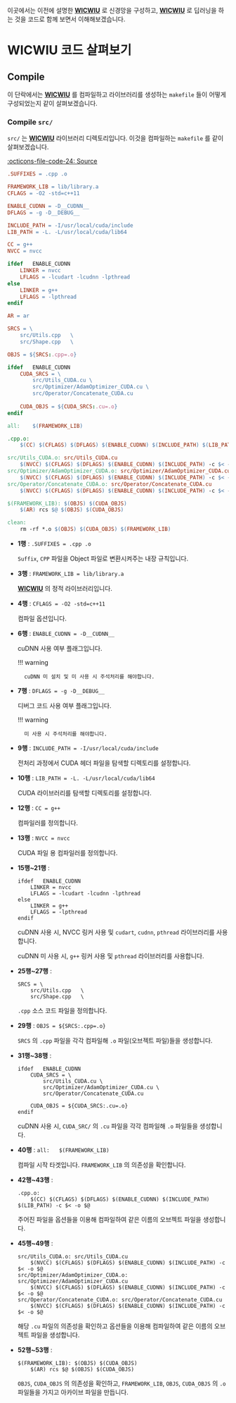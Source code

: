 
이곳에서는 이전에 설명한 [**WICWIU**](https://github.com/WICWIU/WICWIU) 로 신경망을 구성하고, [**WICWIU**](https://github.com/WICWIU/WICWIU) 로 딥러닝을 하는 것을 코드로 함께 보면서 이해해보겠습니다.

# WICWIU 코드 살펴보기

## Compile

이 단락에서는 [**WICWIU**](https://github.com/WICWIU/WICWIU) 를 컴파일하고 라이브러리를 생성하는 `makefile` 들이 어떻게 구성되었는지 같이 살펴보겠습니다.

### Compile `src/` 

`src/` 는 [**WICWIU**](https://github.com/WICWIU/WICWIU) 라이브러리 디렉토리입니다. 이것을 컴파일하는 `makefile` 를 같이 살펴보겠습니다.

[:octicons-file-code-24: Source](https://github.com/WICWIU/WICWIU/blob/master/makefile)

```makefile linenums="1"
.SUFFIXES = .cpp .o

FRAMEWORK_LIB = lib/library.a
CFLAGS = -O2 -std=c++11

ENABLE_CUDNN = -D__CUDNN__
DFLAGS = -g -D__DEBUG__

INCLUDE_PATH = -I/usr/local/cuda/include
LIB_PATH = -L. -L/usr/local/cuda/lib64

CC = g++
NVCC = nvcc

ifdef	ENABLE_CUDNN
	LINKER = nvcc
	LFLAGS = -lcudart -lcudnn -lpthread
else
	LINKER = g++
	LFLAGS = -lpthread
endif

AR = ar

SRCS = \
	src/Utils.cpp	\
	src/Shape.cpp	\

OBJS = ${SRCS:.cpp=.o}

ifdef	ENABLE_CUDNN
	CUDA_SRCS = \
		src/Utils_CUDA.cu \
		src/Optimizer/AdamOptimizer_CUDA.cu \
		src/Operator/Concatenate_CUDA.cu
		
	CUDA_OBJS = ${CUDA_SRCS:.cu=.o}
endif

all:	$(FRAMEWORK_LIB)

.cpp.o:
	$(CC) $(CFLAGS) $(DFLAGS) $(ENABLE_CUDNN) $(INCLUDE_PATH) $(LIB_PATH) -c $< -o $@

src/Utils_CUDA.o: src/Utils_CUDA.cu
	$(NVCC) $(CFLAGS) $(DFLAGS) $(ENABLE_CUDNN) $(INCLUDE_PATH) -c $< -o $@
src/Optimizer/AdamOptimizer_CUDA.o: src/Optimizer/AdamOptimizer_CUDA.cu
	$(NVCC) $(CFLAGS) $(DFLAGS) $(ENABLE_CUDNN) $(INCLUDE_PATH) -c $< -o $@
src/Operator/Concatenate_CUDA.o: src/Operator/Concatenate_CUDA.cu
	$(NVCC) $(CFLAGS) $(DFLAGS) $(ENABLE_CUDNN) $(INCLUDE_PATH) -c $< -o $@

$(FRAMEWORK_LIB): $(OBJS) $(CUDA_OBJS)
	$(AR) rcs $@ $(OBJS) $(CUDA_OBJS)

clean:
	rm -rf *.o $(OBJS) $(CUDA_OBJS) $(FRAMEWORK_LIB)
```

- **1행** : `.SUFFIXES = .cpp .o`

    `Suffix`, `CPP` 파일을 Object 파일로 변환시켜주는 내장 규칙입니다.

- **3행** : `FRAMEWORK_LIB = lib/library.a`

    [**WICWIU**](https://github.com/WICWIU/WICWIU) 의 정적 라이브러리입니다.

- **4행** : `CFLAGS = -O2 -std=c++11`

    컴파일 옵션입니다.

- **6행** : `ENABLE_CUDNN = -D__CUDNN__`

    cuDNN 사용 여부 플래그입니다. 

    !!! warning

        cuDNN 미 설치 및 미 사용 시 주석처리를 해야합니다.

- **7행** : `DFLAGS = -g -D__DEBUG__`

    디버그 코드 사용 여부 플래그입니다. 

    !!! warning

        미 사용 시 주석처리를 해야합니다.

- **9행** : `INCLUDE_PATH = -I/usr/local/cuda/include`

    전처리 과정에서 CUDA 헤더 파일을 탐색할 디렉토리를 설정합니다.

- **10행** : `LIB_PATH = -L. -L/usr/local/cuda/lib64`

    CUDA 라이브러리를 탐색할 디렉토리를 설정합니다.

- **12행** : `CC = g++`

    컴파일러를 정의합니다.

- **13행** : `NVCC = nvcc`

    CUDA 파일 용 컴파일러를 정의합니다.

- **15행~21행** :

    ```
    ifdef	ENABLE_CUDNN
        LINKER = nvcc
        LFLAGS = -lcudart -lcudnn -lpthread
    else
        LINKER = g++
        LFLAGS = -lpthread
    endif
    ```

    cuDNN 사용 시, NVCC 링커 사용 및 `cudart`, `cudnn`, `pthread` 라이브러리를 사용합니다.

    cuDNN 미 사용 시, `g++` 링커 사용 및 `pthread` 라이브러리를 사용합니다.

- **25행~27행** :

    ```
    SRCS = \
        src/Utils.cpp	\
        src/Shape.cpp	\
    ```

    `.cpp` 소스 코드 파일을 정의합니다.

- **29행** : `OBJS = ${SRCS:.cpp=.o}`

    `SRCS` 의 `.cpp` 파일을 각각 컴파일해 `.o` 파일(오브젝트 파일)들을 생성합니다.

- **31행~38행** :

    ```
    ifdef	ENABLE_CUDNN
        CUDA_SRCS = \
            src/Utils_CUDA.cu \
            src/Optimizer/AdamOptimizer_CUDA.cu \
            src/Operator/Concatenate_CUDA.cu
            
        CUDA_OBJS = ${CUDA_SRCS:.cu=.o}
    endif
    ```

    cuDNN 사용 시, `CUDA_SRC/` 의 `.cu` 파일을 각각 컴파일해 `.o` 파일들을 생성합니다.

- **40행** : `all:	$(FRAMEWORK_LIB)`

    컴파일 시작 타겟입니다. `FRAMEWORK_LIB` 의 의존성을 확인합니다.

- **42행~43행** : 

    ```
    .cpp.o:
        $(CC) $(CFLAGS) $(DFLAGS) $(ENABLE_CUDNN) $(INCLUDE_PATH) $(LIB_PATH) -c $< -o $@
    ```

    주어진 파일을 옵션들을 이용해 컴파일하여 같은 이름의 오브젝트 파일을 생성합니다.

- **45행~49행** :

    ```
    src/Utils_CUDA.o: src/Utils_CUDA.cu
        $(NVCC) $(CFLAGS) $(DFLAGS) $(ENABLE_CUDNN) $(INCLUDE_PATH) -c $< -o $@
    src/Optimizer/AdamOptimizer_CUDA.o: src/Optimizer/AdamOptimizer_CUDA.cu
        $(NVCC) $(CFLAGS) $(DFLAGS) $(ENABLE_CUDNN) $(INCLUDE_PATH) -c $< -o $@
    src/Operator/Concatenate_CUDA.o: src/Operator/Concatenate_CUDA.cu
        $(NVCC) $(CFLAGS) $(DFLAGS) $(ENABLE_CUDNN) $(INCLUDE_PATH) -c $< -o $@
    ```

    해당 `.cu` 파일의 의존성을 확인하고 옵션들을 이용해 컴파일하여 같은 이름의 오브젝트 파일을 생성합니다.

- **52행~53행** :

    ```
    $(FRAMEWORK_LIB): $(OBJS) $(CUDA_OBJS)
        $(AR) rcs $@ $(OBJS) $(CUDA_OBJS)
    ```

    `OBJS`, `CUDA_OBJS` 의 의존성을 확인하고, `FRAMEWORK_LIB`, `OBJS`, `CUDA_OBJS` 의 `.o` 파일들을 가지고 아카이브 파일을 만듭니다.